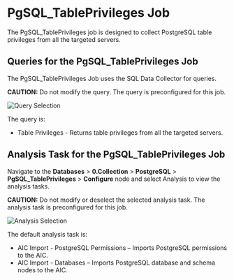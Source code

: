 # PgSQL_TablePrivileges Job

The PgSQL_TablePrivileges job is designed to collect PostgreSQL table privileges from all the
targeted servers.

## Queries for the PgSQL_TablePrivileges Job

The PgSQL_TablePrivileges Job uses the SQL Data Collector for queries.

**CAUTION:** Do not modify the query. The query is preconfigured for this job.

![Query Selection](/img/product_docs/accessanalyzer/11.6/accessanalyzer/solutions/databases/postgresql/collection/tableprivileges_query.webp)

The query is:

- Table Privileges - Returns table privileges from all the targeted servers.

## Analysis Task for the PgSQL_TablePrivileges Job

Navigate to the **Databases** > **0.Collection** > **PostgreSQL** > **PgSQL_TablePrivileges** >
**Configure** node and select Analysis to view the analysis tasks.

**CAUTION:** Do not modify or deselect the selected analysis task. The analysis task is
preconfigured for this job.

![Analysis Selection](/img/product_docs/accessanalyzer/11.6/accessanalyzer/solutions/databases/postgresql/collection/tableprivileges_analysis.webp)

The default analysis task is:

- AIC Import - PostgreSQL Permissions – Imports PostgreSQL permissions to the AIC.
- AIC Import - Databases – Imports PostgreSQL database and schema nodes to the AIC.
